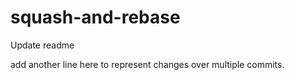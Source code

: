 # squash-and-rebase

Update readme

add another line here to represent changes over multiple commits.
